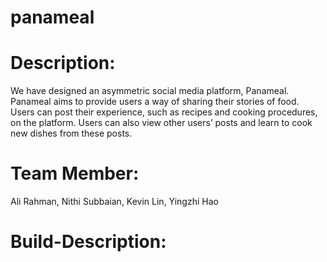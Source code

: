 # panameal
# Description:
  We have designed an asymmetric social media platform, Panameal. Panameal aims to provide users a way of sharing their stories of food. Users can post their experience, such as recipes and cooking procedures, on the platform. Users can also view other users’ posts and learn to cook new dishes from these posts.
# Team Member:
  Ali Rahman, Nithi Subbaian, Kevin Lin, Yingzhi Hao
# Build-Description:

